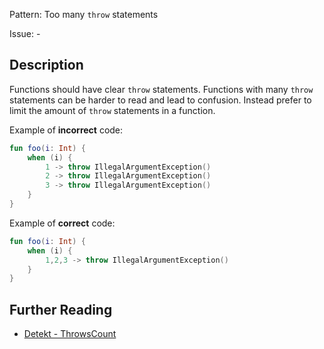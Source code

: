 Pattern: Too many `throw` statements

Issue: -

## Description

Functions should have clear `throw` statements. Functions with many `throw` statements can be harder to read and lead to confusion. Instead prefer to limit the amount of `throw` statements in a function.

Example of **incorrect** code:

```kotlin
fun foo(i: Int) {
    when (i) {
        1 -> throw IllegalArgumentException()
        2 -> throw IllegalArgumentException()
        3 -> throw IllegalArgumentException()
    }
}
```

Example of **correct** code:

```kotlin
fun foo(i: Int) {
    when (i) {
        1,2,3 -> throw IllegalArgumentException()
    }
}
```

## Further Reading

* [Detekt - ThrowsCount](https://detekt.github.io/detekt/style.html#throwscount)